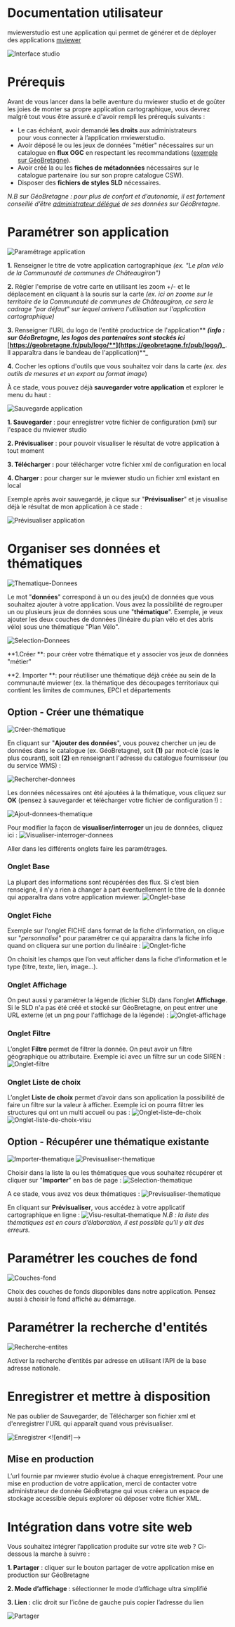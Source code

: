 # Documentation utilisateur



mviewerstudio est une application qui permet de générer et de déployer des applications [mviewer](https://github.com/geobretagne/mviewer)

![Interface studio](img/studio.png)


# Prérequis

Avant de vous lancer dans la belle aventure du mviewer studio et de goûter les joies de monter sa propre application cartographique, vous devrez malgré tout vous être assuré.e d'avoir rempli les prérequis suivants :

 - Le cas échéant, avoir demandé **les droits** aux administrateurs   
   pour vous connecter à l’application mviewerstudio.
  -  Avoir déposé le ou les jeux de données "métier" nécessaires sur un catalogue en **flux OGC** en respectant les    recommandations
   ([exemple sur GéoBretagne](https://cms.geobretagne.fr/content/deposer-des-donnees-shapefile-sur-geobretagne-grace-pydio)).
 - Avoir créé la ou les **fiches de métadonnées** nécessaires sur le catalogue partenaire (ou sur son propre catalogue CSW).
  -   Disposer des **fichiers de styles SLD** nécessaires.

*N.B sur GéoBretagne : pour plus de confort et d’autonomie, il est fortement conseillé d’être [administrateur délégué](https://cms.geobretagne.fr/content/administration-deleguee-sur-geoserver) de ses données sur GéoBretagne.*


# Paramétrer son application

![Paramétrage application](img/interface-studio.png)

 **1.** Renseigner le titre de votre application cartographique _(ex. "Le plan vélo de la Communauté de communes de Châteaugiron")_

**2.** Régler l'emprise de votre carte en utilisant les zoom +/- et le déplacement en cliquant à la souris sur la carte _(ex. ici on zoome sur le territoire de la Communauté de communes de Châteaugiron, ce sera le cadrage "par défaut" sur lequel arrivera l'utilisation sur l'application cartographique)_

**3.** Renseigner l'URL du logo de l'entité productrice de l'application** _**(info : sur GéoBretagne, les logos des partenaires sont stockés ici**_ [**https://geobretagne.fr/pub/logo/**](https://geobretagne.fr/pub/logo/)_**. Il apparaîtra dans le bandeau de l'application)**_

**4.** Cocher les options d'outils que vous souhaitez voir dans la carte  _(ex. des outils de mesures et un export au format image_)


À ce stade, vous pouvez déjà **sauvegarder votre application** et explorer le menu du haut :

![Sauvegarde application](img/sauvegarde-application.png)

**1. Sauvegarder** : pour enregistrer votre fichier de configuration (xml) sur l'espace du mviewer studio

**2. Prévisualiser** : pour pouvoir visualiser le résultat de votre application à tout moment

**3. Télécharger :** pour télécharger votre fichier xml de configuration en local

**4. Charger :** pour charger sur le mviewer studio un fichier xml existant en local

Exemple après avoir sauvegardé, je clique sur "**Prévisualiser**" et je visualise déjà le résultat de mon application à ce stade :

![Prévisualiser application](img/previsualiser-application.png)



# Organiser ses données et thématiques

![Thematique-Donnees](img/thematique-donnes.png)

Le mot "**données**" correspond à un ou des jeu(x) de données que vous souhaitez ajouter à votre application. Vous avez la possibilité de regrouper un ou plusieurs jeux de données sous une "**thématique**". Exemple, je veux ajouter les deux couches de données (linéaire du plan vélo et des abris vélo) sous une thématique "Plan Vélo".

![Selection-Donnees](img/selection-donnees.png)

**1.Créer **: pour créer votre thématique et y associer vos jeux de données "métier"

**2. Importer **: pour réutiliser une thématique déjà créée au sein de la communauté mviewer (ex. la thématique des découpages territoriaux qui contient les limites de communes, EPCI et départements

## Option - Créer une thématique
![Créer-thématique](img/creer-thematique.png)

En cliquant sur "**Ajouter des données**", vous pouvez chercher un jeu de données dans le catalogue (ex. GéoBretagne), soit **(1)** par mot-clé (cas le plus courant), soit **(2)** en renseignant l'adresse du catalogue fournisseur (ou du service WMS) :

![Rechercher-donnees](img/rechercher-donnees.png)

Les données nécessaires ont été ajoutées à la thématique, vous cliquez sur **OK** (pensez à sauvegarder et télécharger votre fichier de configuration !) :

![Ajout-donnees-thematique](img/ajout-donnee-thematique.png)


Pour modifier la façon de **visualiser/interroger** un jeu de données, cliquez ici :
![Visualiser-interroger-donnees](img/parametrage-donnees.png)

Aller dans les différents onglets faire les paramétrages.

### Onglet Base

La plupart des informations sont récupérées des flux. Si c’est bien renseigné, il n’y a rien à changer à part éventuellement le titre de la donnée qui apparaîtra dans votre application mviewer.
![Onglet-base](img/onglet-base.png)


### Onglet Fiche

Exemple sur l'onglet FICHE dans format de la fiche d’information, on clique sur "*personnalisé*" pour paramétrer ce qui apparaitra dans la fiche info quand on cliquera sur une portion du linéaire :
![Onglet-fiche](img/onglet-fiche.png)

On choisit les champs que l’on veut afficher dans la fiche d’information et le type (titre, texte, lien, image…).


### Onglet Affichage

On peut aussi y paramétrer la légende (fichier SLD) dans l’onglet **Affichage**. Si le SLD n'a pas été créé et stocké sur GéoBretagne, on peut entrer une URL externe (et un png pour l'affichage de la légende) :
![Onglet-affichage](img/onglet-affichage.png)



### Onglet Filtre

L’onglet **Filtre** permet de filtrer la donnée. On peut avoir un filtre géographique ou attributaire. Exemple ici avec un filtre sur un code SIREN :
![Onglet-filtre](img/onglet-filtre.png)



### Onglet Liste de choix

L’onglet **Liste de choix** permet d’avoir dans son application la possibilité de faire un filtre sur la valeur à afficher. Exemple ici on pourra filtrer les structures qui ont un multi accueil ou pas :
![Onglet-liste-de-choix](img/onglet-liste-de-choix.png)
![Onglet-liste-de-choix-visu](img/onglet-liste-de-choix_visu.png)


## Option - Récupérer une thématique existante

![Importer-thematique](img/importer-thematique.png)
![Previsualiser-thematique](img/previsualiser-thematique.png)

Choisir dans la liste la ou les thématiques que vous souhaitez récupérer et cliquer sur "**Importer**" en bas de page :
![Selection-thematique](img/importer-thematique.png)

A ce stade, vous avez vos deux thématiques :
![Previsualiser-thematique](img/previsualiser-thematique.png)

En cliquant sur **Prévisualiser**, vous accédez à votre applicatif cartographique en ligne :
![Visu-resultat-thematique](img/visu-resultat-thematique.png)
*N.B : la liste des thématiques est en cours d’élaboration, il est possible qu’il y ait des erreurs.*



# Paramétrer les couches de fond

![Couches-fond](img/fonds.png)

Choix des couches de fonds disponibles dans notre application. Pensez aussi à choisir le fond affiché au démarrage.


# Paramétrer la recherche d'entités

![Recherche-entites](img/recherche-entites.png)

Activer la recherche d’entités par adresse en utilisant l’API de la base adresse nationale.


# Enregistrer et mettre à disposition

Ne pas oublier de Sauvegarder, de Télécharger son fichier xml et d'enregistrer l'URL qui apparaît quand vous prévisualiser.

![Enregistrer](img/enregistrer.png)
<![endif]-->

## Mise en production

L’url fournie par mviewer studio évolue à chaque enregistrement. Pour une mise en production de votre application, merci de contacter votre administrateur de donnée GéoBretagne qui vous créera un espace de stockage accessible depuis explorer où déposer votre fichier XML.


# Intégration dans votre site web

Vous souhaitez intégrer l’application produite sur votre site web ? Ci-dessous la marche à suivre :

**1. Partager** : cliquer sur le bouton partager de votre application mise en production sur GéoBretagne

**2. Mode d’affichage** : sélectionner le mode d’affichage ultra simplifié

**3. Lien :** clic droit sur l’icône de gauche puis copier l’adresse du lien

![Partager](img/partager1.png)
<!--stackedit_data:
eyJoaXN0b3J5IjpbMjEzMzEwMzQzNCwtNjQ1MzE3MDA1LC0xNz
M0NDA4NTQzLC0xMzA0NjMzMjc0LDM0MjAzNjg4LC0yMDY2NDE2
MjUyLDg5MDkzNzU5MywxMzcyNTgxMTQzLC02MzM5NjAxMTgsLT
Y2MDk5NzcyNiwtMTc0MDk2MDI4MSw5OTI5NzM4MDQsMTg0ODg0
MzgxMCwyMzI2MzE0MiwtMjEzOTcyNDY1NV19
-->
